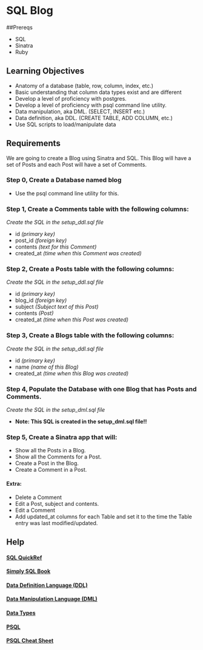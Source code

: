 # SQL Blog

##Prereqs
- SQL
- Sinatra
- Ruby

## Learning Objectives
- Anatomy of a database (table, row, column, index, etc.)
- Basic understanding that column data types exist and are different
- Develop a level of proficiency with postgres.
- Develop a level of proficiency with psql command line utility.
- Data manipulation, aka DML. (SELECT, INSERT etc.)
- Data definition, aka DDL. (CREATE TABLE, ADD COLUMN, etc.)
- Use SQL scripts to load/manipulate data

## Requirements
We are going to create a Blog using Sinatra and SQL. This Blog will have a set of Posts and each Post will have a set of Comments.

### Step 0, Create a Database named blog
- Use the psql command line utility for this.

### Step 1, Create a Comments table with the following columns:
*Create the SQL in the setup_ddl.sql file*

- id *(primary key)*
- post_id *(foreign key)*
- contents *(text for this Comment)*
- created_at *(time when this Comment was created)*

### Step 2, Create a Posts table with the following columns:
*Create the SQL in the setup_ddl.sql file*

- id *(primary key)*
- blog_id *(foreign key)*
- subject *(Subject text of this Post)*
- contents *(Post)*
- created_at *(time when this Post was created)*

### Step 3, Create a Blogs table with the following columns:
*Create the SQL in the setup_ddl.sql file*

- id *(primary key)*
- name *(name of this Blog)*
- created_at *(time when this Blog was created)*

### Step 4, Populate the Database with one Blog that has Posts and Comments.
*Create the SQL in the setup_dml.sql file*

- **Note: This SQL is created in the setup_dml.sql file!!**

### Step 5, Create a Sinatra app that will:
- Show all the Posts in a Blog.
- Show all the Comments for a Post.
- Create a Post in the Blog.
- Create a Comment in a Post.

#### Extra:
- Delete a Comment
- Edit a Post, subject and contents.
- Edit a Comment
- Add updated_at columns for each Table and set it to the time the Table entry was last modified/updated.


## Help
#### [SQL QuickRef](http://http://www.w3schools.com/sql/sql_quickref.asp)
#### [Simply SQL Book](https://docs.google.com/viewer?url=http%3A%2F%2Ffiles.joshuaharper.com%2FWebsites_files%2FCode%2520Resources%2FeBooks%2FPHP_MySQL_XML%2FSimply_SQL.pdf)
#### [Data Definition Language (DDL)](http://http://www.postgresql.org/docs/9.3/static/ddl.html)
#### [Data Manipulation Language (DML)](http://www.postgresql.org/docs/9.3/static/dml.html)
#### [Data Types](http://www.postgresql.org/docs/9.3/static/datatype.html)
#### [PSQL](http://www.postgresql.org/docs/9.3/static/app-psql.html)
#### [PSQL Cheat Sheet](http://cheat.errtheblog.com/s/postgresql)
